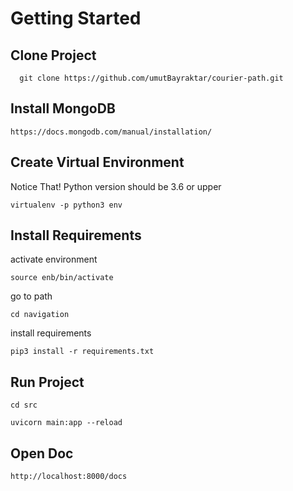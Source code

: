 
# Getting Started

## Clone Project

      git clone https://github.com/umutBayraktar/courier-path.git

## Install MongoDB
    https://docs.mongodb.com/manual/installation/


## Create Virtual Environment
    
Notice That! Python version should be 3.6 or upper

    virtualenv -p python3 env

## Install Requirements

activate environment 

    source enb/bin/activate

go to path

    cd navigation

install requirements

    pip3 install -r requirements.txt

## Run Project

    cd src

    uvicorn main:app --reload

## Open Doc

    http://localhost:8000/docs